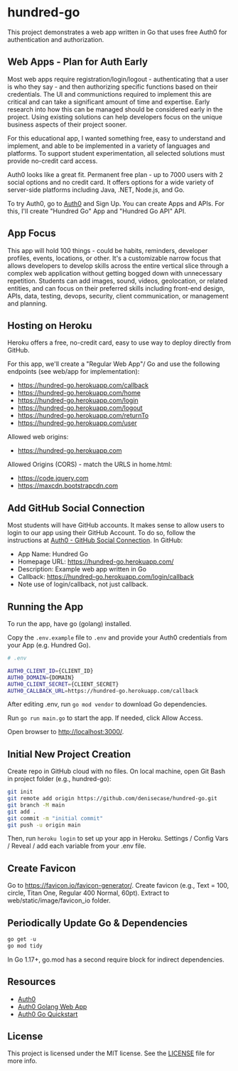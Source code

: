 # hundred-go

This project demonstrates a web app written in Go that uses free Auth0 for authentication and authorization.

## Web Apps - Plan for Auth Early

Most web apps require registration/login/logout - 
authenticating that a user is who they say - 
and then authorizing specific functions based on their credentials. 
The UI and communictions required to implement this are critical and can take a significant amount of time and expertise. 
Early research into how this can be managed should be considered early in the project. 
Using existing solutions can help developers focus on the unique business aspects of their project sooner. 

For this educational app, I wanted something free, 
easy to understand and implement, 
and able to be implemented in a variety of languages and platforms. 
To support student experimentation, 
all selected solutions must provide no-credit card access. 

Auth0 looks like a great fit. 
Permanent free plan - up to 7000 users with 2 social options and no credit card. 
It offers options for a wide variety of server-side platforms including Java, .NET, Node.js, and Go. 

To try Auth0, go to [Auth0](https://auth0.com/) and Sign Up.
You can create Apps and APIs. 
For this, I'll create "Hundred Go" App and "Hundred Go API" API. 

## App Focus

This app will hold 100 things - could be habits, reminders, developer profiles, events, locations, or other. 
It's a customizable narrow focus that allows developers to develop skills across the entire vertical slice through a complex web application without getting bogged down with unnecessary repetition. 
Students can add images, sound, videos, geolocation, or related entities, and can focus on their preferred skills including front-end design, APIs, data, testing, devops, security, client communication, or management and planning. 

## Hosting on Heroku

Heroku offers a free, no-credit card, easy to use way to deploy directly from GitHub. 

For this app, we'll create a "Regular Web App"/ Go and use the following endpoints (see web/app for implementation):

- <https://hundred-go.herokuapp.com/callback>
- <https://hundred-go.herokuapp.com/home>
- <https://hundred-go.herokuapp.com/login>
- <https://hundred-go.herokuapp.com/logout>
- <https://hundred-go.herokuapp.com/returnTo>
- <https://hundred-go.herokuapp.com/user>

Allowed web origins:

- <https://hundred-go.herokuapp.com>

Allowed Origins (CORS) - match the URLS in home.html:

- <https://code.jquery.com>
- <https://maxcdn.bootstrapcdn.com>

## Add GitHub Social Connection

Most students will have GitHub accounts. 
It makes sense to allow users to login to our app using their GitHub Account. 
To do so, follow the instructions at [Auth0 - GitHub Social Connection](https://marketplace.auth0.com/integrations/github-social-connection). In GitHub:

- App Name: Hundred Go
- Homepage URL: <https://hundred-go.herokuapp.com/>
- Description: Example web app written in Go
- Callback: <https://hundred-go.herokuapp.com/login/callback>
- Note use of login/callback, not just callback. 

## Running the App

To run the app, have go (golang) installed.

Copy the `.env.example` file to `.env` and provide your Auth0 credentials from your App (e.g. Hundred Go).

```bash
# .env

AUTH0_CLIENT_ID={CLIENT_ID}
AUTH0_DOMAIN={DOMAIN}
AUTH0_CLIENT_SECRET={CLIENT_SECRET}
AUTH0_CALLBACK_URL=https://hundred-go.herokuapp.com/callback
```

After editing .env, run `go mod vendor` to download Go dependencies.

Run `go run main.go` to start the app. If needed, click Allow Access.

Open browser to [http://localhost:3000/](http://localhost:3000/).

## Initial New Project Creation

Create repo in GitHub cloud with no files. On local machine, open Git Bash in project folder (e.g., hundred-go):

```Bash
git init
git remote add origin https://github.com/denisecase/hundred-go.git
git branch -M main
git add .
git commit -m "initial commit"
git push -u origin main
```

Then, run `heroku login` to set up your app in Heroku. Settings / Config Vars / Reveal / add each variable from your .env file. 

## Create Favicon

Go to <https://favicon.io/favicon-generator/>. 
Create favicon (e.g., Text = 100, circle, Titan One, Regular 400 Normal, 60pt).
Extract to web/static/image/favicon_io folder.

## Periodically Update Go & Dependencies

```PowerShell
go get -u
go mod tidy
```
In Go 1.17+, go.mod has a second require block for indirect dependencies.

## Resources

- [Auth0](https://auth0.com)
- [Auth0 Golang Web App](https://github.com/auth0-samples/auth0-golang-web-app)
- [Auth0 Go Quickstart](https://auth0.com/docs/quickstart/webapp/golang)

## License

This project is licensed under the MIT license. See the [LICENSE](LICENSE.txt) file for more info.
